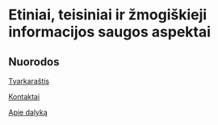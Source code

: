 # Etiniai, teisiniai ir žmogiškieji informacijos saugos aspektai 

## Nuorodos

[Tvarkaraštis](https://mano.vilniustech.lt/thissemester/site/topic?MOD_ID=93287201&MOD_CODE=FMISM22304&BDMODID=0&SKYR=5#/tab-timetable)

[Kontaktai](https://mano.vilniustech.lt/thissemester/site/topic?MOD_ID=93287201&MOD_CODE=FMISM22304&BDMODID=0&SKYR=5#/tab-contacts)

[Apie dalyką](https://mano.vilniustech.lt/thissemester/site/topic?MOD_ID=93287201&MOD_CODE=FMISM22304&BDMODID=0&SKYR=5#/tab-about)

